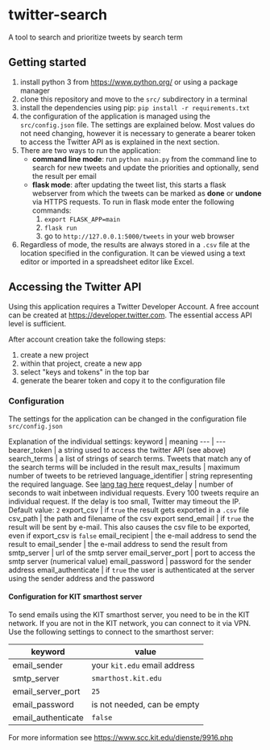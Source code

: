 # twitter-search
A tool to search and prioritize tweets by search term

## Getting started
1. install python 3 from <https://www.python.org/> or using a package manager
2. clone this repository and move to the `src/` subdirectory in a terminal
3. install the dependencies using pip: `pip install -r requirements.txt`
4. the configuration of the application is managed using the `src/config.json` file. The settings are explained below. Most values do not need changing, however it is necessary to generate a bearer token to access the Twitter API as is explained in the next section.
5. There are two ways to run the application:
    - **command line mode**: run `python main.py` from the command line to search for new tweets and update the priorities and optionally, send the result per email
    - **flask mode**: after updating the tweet list, this starts a flask webserver from which the tweets can be marked as **done** or **undone** via HTTPS requests. To run in flask mode enter the following commands:
        1. `export FLASK_APP=main`
        2. `flask run`
        3. go to `http://127.0.0.1:5000/tweets` in your web browser
6. Regardless of mode, the results are always stored in a `.csv` file at the location specified in the configuration. It can be viewed using a text editor or imported in a spreadsheet editor like Excel.


## Accessing the Twitter API
Using this application requires a Twitter Developer Account. 
A free account can be created at <https://developer.twitter.com>.
The essential access API level is sufficient.

After account creation take the following steps:
1. create a new project
2. within that project, create a new app
3. select "keys and tokens" in the top bar
4. generate the bearer token and copy it to the configuration file


### Configuration
The settings for the application can be changed in the configuration file `src/config.json`

Explanation of the individual settings:
keyword | meaning
--- | ---
bearer_token | a string used to access the twitter API (see above)
search_terms | a list of strings of search terms. Tweets that match any of the search terms will be included in the result
max_results | maximum number of tweets to be retrieved
language_identifier | string representing the required language. See [lang tag here](https://developer.twitter.com/en/docs/twitter-api/tweets/search/integrate/build-a-query#list)
request_delay | number of seconds to wait inbetween individual requests. Every 100 tweets require an individual request. If the delay is too small, Twitter may timeout the IP. Default value: `2`
export_csv | if `true` the result gets exported in a `.csv` file
csv_path | the path and filename of the csv export
send_email | if `true` the result will be sent by e-mail. This also causes the csv file to be exported, even if export_csv is `false`
email_recipient | the e-mail address to send the result to
email_sender | the e-mail address to send the result from
smtp_server | url of the smtp server
email_server_port | port to access the smtp server (numerical value)
email_password | password for the sender address
email_authenticate | if `true` the user is authenticated at the server using the sender address and the password

#### Configuration for KIT smarthost server
To send emails using the KIT smarthost server, you need to be in the KIT network.
If you are not in the KIT network, you can connect to it via VPN.
Use the following settings to connect to the smarthost server:

keyword | value
--- | ---
email_sender | your `kit.edu` email address
smtp_server | `smarthost.kit.edu`
email_server_port | `25`
email_password | is not needed, can be empty
email_authenticate | `false`

For more information see <https://www.scc.kit.edu/dienste/9916.php>
